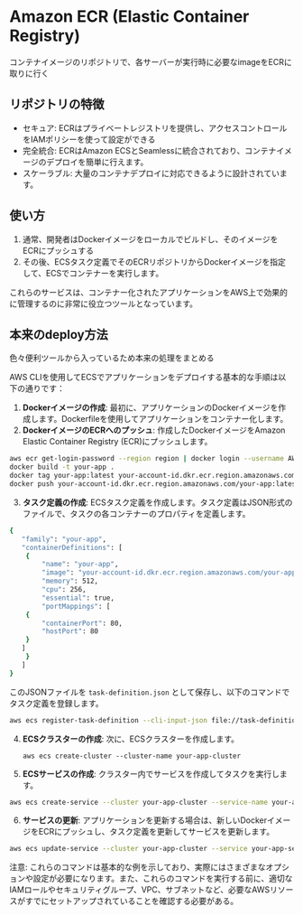 # Amazon ECR (Elastic Container Registry)

コンテナイメージのリポジトリで、各サーバーが実行時に必要なimageをECRに取りに行く

## リポジトリの特徴

- セキュア: ECRはプライベートレジストリを提供し、アクセスコントロールをIAMポリシーを使って設定ができる
- 完全統合: ECRはAmazon ECSとSeamlessに統合されており、コンテナイメージのデプロイを簡単に行えます。
- スケーラブル: 大量のコンテナデプロイに対応できるように設計されています。

## 使い方

1. 通常、開発者はDockerイメージをローカルでビルドし、そのイメージをECRにプッシュする
2. その後、ECSタスク定義でそのECRリポジトリからDockerイメージを指定して、ECSでコンテナーを実行します。

これらのサービスは、コンテナー化されたアプリケーションをAWS上で効果的に管理するのに非常に役立つツールとなっています。

## 本来のdeploy方法

色々便利ツールから入っているため本来の処理をまとめる

AWS CLIを使用してECSでアプリケーションをデプロイする基本的な手順は以下の通りです：

1. **Dockerイメージの作成**: 最初に、アプリケーションのDockerイメージを作成します。Dockerfileを使用してアプリケーションをコンテナー化します。
2. **DockerイメージのECRへのプッシュ**: 作成したDockerイメージをAmazon Elastic Container Registry (ECR)にプッシュします。

```sh
aws ecr get-login-password --region region | docker login --username AWS --password-stdin your-account-id.dkr.ecr.region.amazonaws.com
docker build -t your-app .
docker tag your-app:latest your-account-id.dkr.ecr.region.amazonaws.com/your-app:latest
docker push your-account-id.dkr.ecr.region.amazonaws.com/your-app:latest
```

3. **タスク定義の作成**: ECSタスク定義を作成します。タスク定義はJSON形式のファイルで、タスクの各コンテナーのプロパティを定義します。

```sh
{
   "family": "your-app",
   "containerDefinitions": [
    {
        "name": "your-app",
        "image": "your-account-id.dkr.ecr.region.amazonaws.com/your-app:latest",
        "memory": 512,
        "cpu": 256,
        "essential": true,
        "portMappings": [
    {
        "containerPort": 80,
        "hostPort": 80
    }
   ]
    }
   ]
}
```

このJSONファイルを `task-definition.json` として保存し、以下のコマンドでタスク定義を登録します。

```sh
aws ecs register-task-definition --cli-input-json file://task-definition.json
```

4. **ECSクラスターの作成**: 次に、ECSクラスターを作成します。

   ```
   aws ecs create-cluster --cluster-name your-app-cluster
   ```

5. **ECSサービスの作成**: クラスター内でサービスを作成してタスクを実行します。

```sh
aws ecs create-service --cluster your-app-cluster --service-name your-app-service --task-definition your-app --desired-count 1 --launch-type "EC2" --scheduling-strategy "REPLICA" --load-balancers "targetGroupArn=arn:aws:elasticloadbalancing:region:account-id:targetgroup/target-group-name/load-balancer-id,containerName=your-app,containerPort=80" --role ecsServiceRole
```

6. **サービスの更新**: アプリケーションを更新する場合は、新しいDockerイメージをECRにプッシュし、タスク定義を更新してサービスを更新します。

```sh
aws ecs update-service --cluster your-app-cluster --service your-app-service --task-definition new-task-definition
```

注意: これらのコマンドは基本的な例を示しており、実際にはさまざまなオプションや設定が必要になります。また、これらのコマンドを実行する前に、適切なIAMロールやセキュリティグループ、VPC、サブネットなど、必要なAWSリソースがすでにセットアップされていることを確認する必要がある。
